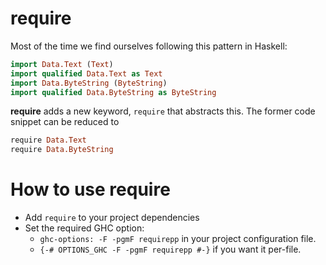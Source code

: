# require

Most of the time we find ourselves following this pattern in Haskell:

```haskell
import Data.Text (Text)
import qualified Data.Text as Text
import Data.ByteString (ByteString)
import qualified Data.ByteString as ByteString
```

**require** adds a new keyword, `require` that abstracts this.
The former code snippet can be reduced to

```haskell
require Data.Text
require Data.ByteString
```

# How to use require

* Add `require` to your project dependencies
* Set the required GHC option:
  - `ghc-options: -F -pgmF requirepp` in your project configuration file.
  - `{-# OPTIONS_GHC -F -pgmF requirepp #-}` if you want it per-file.

